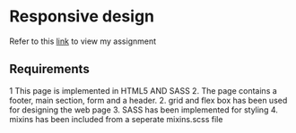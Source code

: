 # Responsive design

Refer to this [link](https://fascinating-truffle-4606f5.netlify.app/) to view my assignment

## Requirements

1  This page is implemented in HTML5 AND SASS
2. The page contains a footer, main section, form and a header.
2. grid and flex box has been used for designing the web page
3. SASS has been implemented for styling
4. mixins has been included from a seperate mixins.scss file




